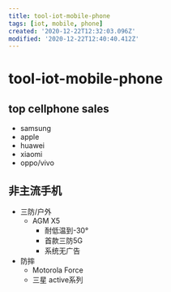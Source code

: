 ```yaml
---
title: tool-iot-mobile-phone
tags: [iot, mobile, phone]
created: '2020-12-22T12:32:03.096Z'
modified: '2020-12-22T12:40:40.412Z'
---
```


# tool-iot-mobile-phone



## top cellphone sales

- samsung
- apple
- huawei
- xiaomi
- oppo/vivo

## 非主流手机
- 三防/户外
  - AGM X5
    - 耐低温到-30°
    - 首款三防5G
    - 系统无广告
- 防摔
  - Motorola Force
  - 三星 active系列
